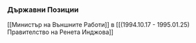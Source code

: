 ### Държавни Позиции
[[Министър на Външните Работи]] в [[(1994.10.17 - 1995.01.25) Правителство на Ренета Инджова]]